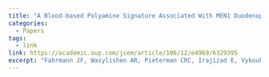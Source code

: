 ```yaml
---
title: "A Blood-based Polyamine Signature Associated With MEN1 Duodenopancreatic Neuroendocrine Tumor Progression"
categories:
  - Papers
tags:
  - link
link: https://academic.oup.com/jcem/article/106/12/e4969/6329395
excerpt: "Fahrmann JF, Wasylishen AR, Pieterman CRC, Irajizad E, Vykoukal J, Murage E, Wu R, Dennison JB, Krishna H, Peterson CB, Lozano G, Zhao H, Do KA, Halperin DM, Agarwal SK, Blau JE, Del Rivero J, Nilubol N, Walter MF, Welch JM, Weinstein LS, Vriens MR, van Leeuwaarde RS, van Treijen MJC, Valk GD, Perrier ND, Hanash SM. A Blood-based Polyamine Signature Associated With MEN1 Duodenopancreatic Neuroendocrine Tumor Progression. J Clin Endocrinol Metab. 2021 Nov 19;106(12):e4969-e4980. doi: 10.1210/clinem/dgab554. PMID: 34318891; PMCID: PMC8864750."
---
```

